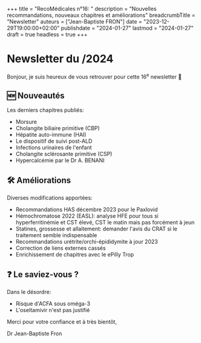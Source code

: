 +++
title = "RecoMédicales n°16: "
description = "Nouvelles recommandations, nouveaux chapitres et améliorations"
breadcrumbTitle = "Newsletter"
auteurs = ["Jean-Baptiste FRON"]
date = "2023-12-29T19:00:00+02:00"
publishdate = "2024-01-27"
lastmod = "2024-01-27"
draft = true
headless = true
+++

# Newsletter du /2024

Bonjour, je suis heureux de vous retrouver pour cette 16<sup>e</sup> newsletter 📰

## 🆕 Nouveautés

Les derniers chapitres publiés:

- Morsure
- Cholangite biliaire primitive (CBP)
- Hépatite auto-immune (HAI)
- Le dispositif de suivi post-ALD
- Infections urinaires de l'enfant
- Cholangite sclérosante primitive (CSP)
- Hypercalcémie par le Dr A. BENANI

## 🛠️ Améliorations

Diverses modifications apportées:

- Recommandations HAS décembre 2023 pour le Paxlovid
- Hémochromatose 2022 (EASL): analyse HFE pour tous si hyperferritinémie et CST élevé, CST le matin mais pas forcément à jeun
- Statines, grossesse et allaitement: demander l'avis du CRAT si le traitement semble indispensable
- Recommandations urétrite/orchi-épididymite à jour 2023
- Correction de liens externes cassés
- Enrichissement de chapitres avec le ePilly Trop

## ❓ Le saviez-vous ?

Dans le désordre:

- Risque d'ACFA sous oméga-3
- L'oseltamivir n'est pas justifié

Merci pour votre confiance et à très bientôt,

Dr Jean-Baptiste Fron
